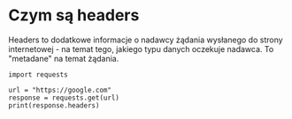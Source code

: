 # Czym są headers  
Headers to dodatkowe informacje o nadawcy żądania wysłanego do strony internetowej - na temat tego, jakiego typu danych oczekuje nadawca. To "metadane" na temat żądania.  
  
```
import requests

url = "https://google.com"
response = requests.get(url)
print(response.headers)
```
